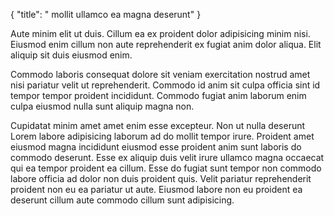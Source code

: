{
  "title": " mollit ullamco ea magna deserunt"
}

Aute minim elit ut duis. Cillum ea ex proident dolor adipisicing minim nisi. Eiusmod enim cillum non aute reprehenderit ex fugiat anim dolor aliqua. Elit aliquip sit duis eiusmod enim.

Commodo laboris consequat dolore sit veniam exercitation nostrud amet nisi pariatur velit ut reprehenderit. Commodo id anim sit culpa officia sint id tempor tempor proident incididunt. Commodo fugiat anim laborum enim culpa eiusmod nulla sunt aliquip magna non.

Cupidatat minim amet amet enim esse excepteur. Non ut nulla deserunt Lorem labore adipisicing laborum ad do mollit tempor irure. Proident amet eiusmod magna incididunt eiusmod esse proident anim sunt laboris do commodo deserunt. Esse ex aliquip duis velit irure ullamco magna occaecat qui ea tempor proident ea cillum. Esse do fugiat sunt tempor non commodo labore officia ad dolor non duis proident quis. Velit pariatur reprehenderit proident non eu ea pariatur ut aute. Eiusmod labore non eu proident ea deserunt cillum aute commodo cillum sunt adipisicing.